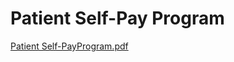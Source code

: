 # Patient Self-Pay Program

[Patient Self-PayProgram.pdf](Patient%20Self-Pay%20Program%200ab33c480c84428591b61031ff4400bd/Patient_Self-PayProgram.pdf)